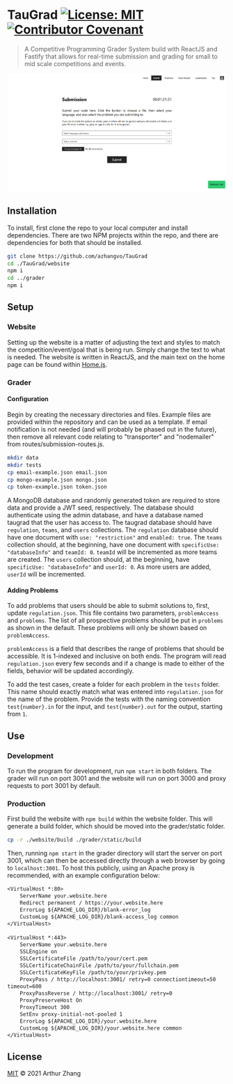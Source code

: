 # TauGrad [![License: MIT](https://img.shields.io/badge/License-MIT-yellow.svg)](https://opensource.org/licenses/MIT) [![Contributor Covenant](https://img.shields.io/badge/Contributor%20Covenant-2.1-4baaaa.svg)](code_of_conduct.md)

> A Competitive Programming Grader System build with ReactJS and Fastify that allows for real-time submission and grading for small to mid scale competitions and events.

![Submission Page](imgs/submit_page.png)

## Installation

To install, first clone the repo to your local computer and install dependencies. There are two NPM projects within the
repo, and there are dependencies for both that should be installed.

```bash
git clone https://github.com/azhangvo/TauGrad
cd ./TauGrad/website
npm i
cd ../grader
npm i
```

## Setup

### Website

Setting up the website is a matter of adjusting the text and styles to match the competition/event/goal that is being
run. Simply change the text to what is needed. The website is written in ReactJS, and the main text on the home page can be found within [Home.js](./website/src/Home.js).

### Grader

#### Configuration

Begin by creating the necessary directories and files. Example files are provided within the repository and can be used
as a template. If email notification is not needed (and will probably be phased out in the future), then remove all
relevant code relating to "transporter" and "nodemailer" from routes/submission-routes.js.

```bash
mkdir data
mkdir tests
cp email-example.json email.json
cp mongo-example.json mongo.json
cp token-example.json token.json
```

A MongoDB database and randomly generated token are required to store data and provide a JWT seed, respectively. The
database should authenticate using the admin database, and have a database named taugrad that the user has access to.
The taugrad database should have `regulation`, `teams`, and `users` collections. The `regulation` database should have
one document with `use: "restriction"` and `enabled: true`. The `teams` collection should, at the beginning, have one
document with `specificUse: "databaseInfo"` and `teamId: 0`. `teamId` will be incremented as more teams are created.
The `users` collection should, at the beginning, have `specificUse: "databaseInfo"` and `userId: 0`. As more users are
added, `userId` will be incremented.

#### Adding Problems

To add problems that users should be able to submit solutions to, first, update `regulation.json`. This file contains
two parameters, `problemAccess` and `problems`. The list of all prospective problems should be put in `problems` as
shown in the default. These problems will only be shown based on `problemAccess`.

`problemAccess` is a field that describes the range of problems that should be accessible. It is 1-indexed and inclusive
on both ends. The program will read `regulation.json` every few seconds and if a change is made to either of the fields,
behavior will be updated accordingly.

To add the test cases, create a folder for each problem in the `tests` folder. This name should exactly match what was
entered into `regulation.json` for the name of the problem. Provide the tests with the naming
convention `test{number}.in` for the input, and `test{number}.out` for the output, starting from `1`.

## Use

### Development

To run the program for development, run `npm start` in both folders. The grader will run on port 3001 and the website
will run on port 3000 and proxy requests to port 3001 by default.

### Production

First build the website with `npm build` within the website folder. This will generate a build folder, which should be
moved into the grader/static folder.

```bash
cp -r ./website/build ./grader/static/build
```

Then, running `npm start` in the grader directory will start the server on port 3001, which can then be accessed
directly through a web browser by going to `localhost:3001`. To host this publicly, using an Apache proxy is
recommended, with an example configuration below:

```
<VirtualHost *:80>
    ServerName your.website.here
    Redirect permanent / https://your.website.here
    ErrorLog ${APACHE_LOG_DIR}/blank-error_log
    CustomLog ${APACHE_LOG_DIR}/blank-access_log common
</VirtualHost>

<VirtualHost *:443>
    ServerName your.website.here
    SSLEngine on
    SSLCertificateFile /path/to/your/cert.pem
    SSLCertificateChainFile /path/to/your/fullchain.pem
    SSLCertificateKeyFile /path/to/your/privkey.pem
    ProxyPass / http://localhost:3001/ retry=0 connectiontimeout=50 timeout=600
    ProxyPassReverse / http://localhost:3001/ retry=0
    ProxyPreserveHost On
    ProxyTimeout 300
    SetEnv proxy-initial-not-pooled 1
    ErrorLog ${APACHE_LOG_DIR}/your.website.here
    CustomLog ${APACHE_LOG_DIR}/your.website.here common
</VirtualHost>
```

## License

[MIT](LICENSE.md) © 2021 Arthur Zhang